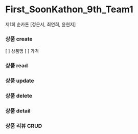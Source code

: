 # First_SoonKathon_9th_Team1
제1회 순카톤 [정은서, 최연희, 윤현지]


### 상품 create
[ ] 상품명
[ ] 가격
### 상품 read

### 상품 update

### 상품 delete

### 상품 detail

### 상품 리뷰 CRUD
